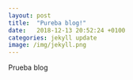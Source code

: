 ```yaml
---
layout: post
title:  "Pureba blog!"
date:   2018-12-13 20:52:24 +0100
categories: jekyll update
image: /img/jekyll.png
---
```

Prueba blog 